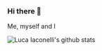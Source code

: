 ### Hi there 👋

Me, myself and I

<!--
    **LuXDAmore/LuXDAmore** is a ✨ _special_ ✨ repository because its `README.md` (this file) appears on your GitHub profile.

    Here are some ideas to get you started:

    - 🔭 I’m currently working on ...
    - 🌱 I’m currently learning ...
    - 👯 I’m looking to collaborate on ...
    - 🤔 I’m looking for help with ...
    - 💬 Ask me about ...
    - 📫 How to reach me: ...
    - 😄 Pronouns: ...
    - ⚡ Fun fact: ...

### :wave: Hey there

- 💼 I work at [Stripe](https://stripe.com/) on the Connect UX Platform Team
- 🌎 I work remotely from Woodstock, ON, Canada
- 🦊 I previously worked at [GitLab](https://about.gitlab.com/), on the [Release team](https://about.gitlab.com/handbook/engineering/development/ops/release/)
- 🕹 Check out my [recent side project](https://inspiral.nathanfriend.io/)
- 📄 Here's [my résumé](https://resume.nathanfriend.io/)
- 🌐 Check out my [personal website](https://nathanfriend.io/), my [GitLab profile](https://gitlab.com/nfriend), and my [Stripe GitHub profile](https://github.com/nfriend-stripe)


-->

![Luca Iaconelli's github stats](https://github-readme-stats.vercel.app/api?username=luxdamore&show_icons=true&theme=radical&show_owner=true)

